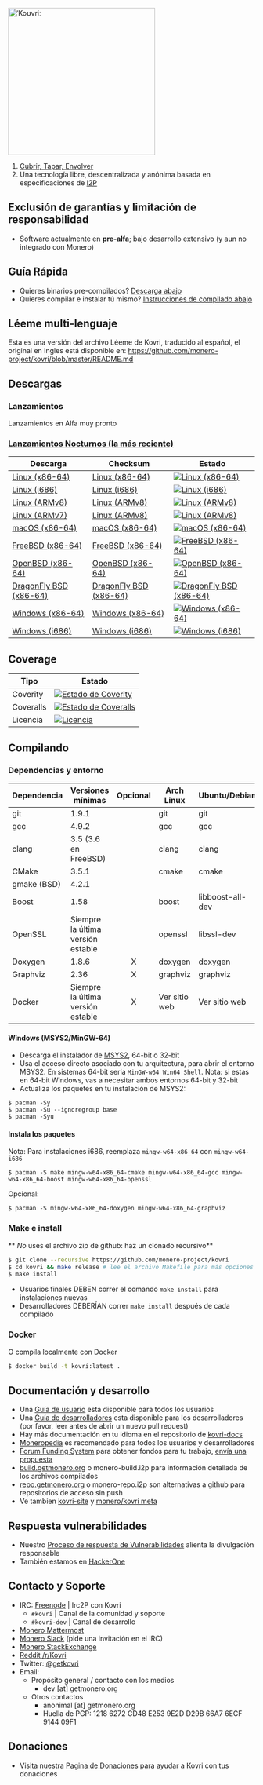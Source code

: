 [<img width="300" src="https://static.getmonero.org/images/kovri/logo.png" alt="ˈKoʊvriː" />](https://github.com/monero-project/kovri)

1. [Cubrir, Tapar, Envolver](https://en.wikipedia.org/wiki/Esperanto)
2. Una tecnología  libre, descentralizada y anónima basada en especificaciones de  [I2P](https://getmonero.org/resources/moneropedia/i2p.html)

## Exclusión de garantías y limitación de responsabilidad
- Software actualmente en **pre-alfa**; bajo desarrollo extensivo (y aun no integrado con Monero)

## Guía Rápida

- Quieres binarios pre-compilados? [Descarga abajo](#Descargas)
- Quieres compilar e instalar tú mismo? [Instrucciones de compilado abajo](#Compilando)

## Léeme multi-lenguaje
Esta es una versión del archivo Léeme de Kovri, traducido al español, el original en Ingles está disponible en: https://github.com/monero-project/kovri/blob/master/README.md

## Descargas

### Lanzamientos

Lanzamientos en Alfa muy pronto

### [Lanzamientos Nocturnos (la más reciente)](https://build.getmonero.org/waterfall)

| Descarga | Checksum | Estado |
| -------- | -------- | ------ |
| [Linux (x86-64)](https://build.getmonero.org/downloads/kovri-latest-linux-amd64.tar.bz2) | [Linux (x86-64)](https://build.getmonero.org/downloads/kovri-latest-linux-amd64.tar.bz2.sha256sum.txt) | [![Linux (x86-64)](https://build.getmonero.org/png?builder=kovri-static-ubuntu-amd64)](https://build.getmonero.org/builders/kovri-static-ubuntu-amd64) |
| [Linux (i686)](https://build.getmonero.org/downloads/kovri-latest-linux-i686.tar.bz2) | [Linux (i686)](https://build.getmonero.org/downloads/kovri-latest-linux-i686.tar.bz2.sha256sum.txt) | [![Linux (i686)](https://build.getmonero.org/png?builder=kovri-static-ubuntu-i686)](https://build.getmonero.org/builders/kovri-static-ubuntu-i686) |
| [Linux (ARMv8)](https://build.getmonero.org/downloads/kovri-latest-linux-armv8.tar.bz2) | [Linux (ARMv8)](https://build.getmonero.org/downloads/kovri-latest-linux-armv8.tar.bz2.sha256sum.txt) | [![Linux (ARMv8)](https://build.getmonero.org/png?builder=kovri-static-debian-arm8)](https://build.getmonero.org/builders/kovri-static-debian-arm8) |
| [Linux (ARMv7)](https://build.getmonero.org/downloads/kovri-latest-linux-armv7.tar.bz2) | [Linux (ARMv8)](https://build.getmonero.org/downloads/kovri-latest-linux-armv7.tar.bz2.sha256sum.txt) | [![Linux (ARMv8)](https://build.getmonero.org/png?builder=kovri-static-ubuntu-arm7)](https://build.getmonero.org/builders/kovri-static-ubuntu-) |
| [macOS (x86-64)](https://build.getmonero.org/downloads/kovri-latest-osx-10.13.tar.bz2) | [macOS (x86-64)](https://build.getmonero.org/downloads/kovri-latest-osx-10.13.tar.bz2.sha256sum.txt) | [![macOS (x86-64)](https://build.getmonero.org/png?builder=kovri-static-osx)](https://build.getmonero.org/builders/kovri-static-osx) |
| [FreeBSD (x86-64)](https://build.getmonero.org/downloads/kovri-latest-freebsd-amd64.tar.bz2) | [FreeBSD (x86-64)](https://build.getmonero.org/downloads/kovri-latest-freebsd-amd64.tar.bz2.sha256sum.txt) | [![FreeBSD (x86-64)](https://build.getmonero.org/png?builder=kovri-static-freebsd64)](https://build.getmonero.org/builders/kovri-static-freebsd64) |
| [OpenBSD (x86-64)](https://build.getmonero.org/downloads/kovri-latest-openbsd-amd64.tar.bz2) | [OpenBSD (x86-64)](https://build.getmonero.org/downloads/kovri-latest-openbsd-amd64.tar.bz2.sha256sum.txt) | [![OpenBSD (x86-64)](https://build.getmonero.org/png?builder=kovri-static-openbsd-amd64)](https://build.getmonero.org/builders/kovri-static-openbsd-amd64) |
| [DragonFly BSD (x86-64)](https://build.getmonero.org/downloads/kovri-latest-dragonflybsd-4.6.tar.bz2) | [DragonFly BSD (x86-64)](https://build.getmonero.org/downloads/kovri-latest-dragonflybsd-4.6.tar.bz2.sha256sum.txt) | [![DragonFly BSD (x86-64)](https://build.getmonero.org/png?builder=kovri-static-dragonflybsd-amd64)](https://build.getmonero.org/builders/kovri-static-dragonflybsd-amd64) |
| [Windows (x86-64)](https://build.getmonero.org/downloads/kovri-latest-win64.exe) | [Windows (x86-64)](https://build.getmonero.org/downloads/kovri-latest-win64.exe.sha256sum.txt) | [![Windows (x86-64)](https://build.getmonero.org/png?builder=kovri-static-win64)](https://build.getmonero.org/builders/kovri-static-win64) |
| [Windows (i686)](https://build.getmonero.org/downloads/kovri-latest-win32.exe) | [Windows (i686)](https://build.getmonero.org/downloads/kovri-latest-win32.exe.sha256sum.txt) | [![Windows (i686)](https://build.getmonero.org/png?builder=kovri-static-win32)](https://build.getmonero.org/builders/kovri-static-win32) |

## Coverage

| Tipo      | Estado |
|-----------|--------|
| Coverity  | [![Estado de Coverity](https://scan.coverity.com/projects/7621/badge.svg)](https://scan.coverity.com/projects/7621/)
| Coveralls | [![Estado de Coveralls](https://coveralls.io/repos/github/monero-project/kovri/badge.svg?branch=master)](https://coveralls.io/github/monero-project/kovri?branch=master)
| Licencia   | [![Licencia](https://img.shields.io/badge/license-BSD3-blue.svg)](https://opensource.org/licenses/BSD-3-Clause)

## Compilando

### Dependencias y entorno

| Dependencia          | Versiones mínimas           | Opcional | Arch Linux  | Ubuntu/Debian    | macOS (Homebrew) | FreeBSD       | OpenBSD     |
| ------------------- | ---------------------------- |:--------:| ----------- | ---------------- | ---------------- | ------------- | ----------- |
| git                 | 1.9.1                        |          | git         | git              | git              | git           | git         |
| gcc                 | 4.9.2                        |          | gcc         | gcc              |                  |               |             |
| clang               | 3.5 (3.6 en FreeBSD)         |          | clang       | clang            | clang (Apple)    | clang36       | llvm        |
| CMake               | 3.5.1                        |          | cmake       | cmake            | cmake            | cmake         | cmake       |
| gmake (BSD)         | 4.2.1                        |          |             |                  |                  | gmake         | gmake       |
| Boost               | 1.58                         |          | boost       | libboost-all-dev | boost            | boost-libs    | boost       |
| OpenSSL             | Siempre la última versión estable |          | openssl     | libssl-dev       | openssl          | openssl       | openssl     |
| Doxygen             | 1.8.6                        |    X     | doxygen     | doxygen          | doxygen          | doxygen       | doxygen     |
| Graphviz            | 2.36                         |    X     | graphviz    | graphviz         | graphviz         | graphviz      | graphviz    |
| Docker              | Siempre la última versión estable |    X     | Ver sitio web | Ver sitio web      | Ver sitio web      | Ver sitio web   | Ver sitio web |

#### Windows (MSYS2/MinGW-64)
* Descarga el instalador de [MSYS2](http://msys2.github.io/), 64-bit o 32-bit
* Usa el acceso directo asociado con tu arquitectura, para abrir el entorno MSYS2. En sistemas 64-bit  seria `MinGW-w64 Win64 Shell`. Nota: si estas en 64-bit Windows, vas a necesitar ambos entornos 64-bit y 32-bit
* Actualiza los paquetes en tu instalación de MSYS2:

```shell
$ pacman -Sy
$ pacman -Su --ignoregroup base
$ pacman -Syu
```

#### Instala los paquetes

Nota: Para instalaciones i686, reemplaza `mingw-w64-x86_64` con `mingw-w64-i686`

`$ pacman -S make mingw-w64-x86_64-cmake mingw-w64-x86_64-gcc mingw-w64-x86_64-boost mingw-w64-x86_64-openssl`

Opcional:

`$ pacman -S mingw-w64-x86_64-doxygen mingw-w64-x86_64-graphviz`

### Make e install

** *No* uses el archivo zip de github: haz un clonado recursivo**

```bash
$ git clone --recursive https://github.com/monero-project/kovri
$ cd kovri && make release # lee el archivo Makefile para más opciones
$ make install
```

- Usuarios finales DEBEN correr el comando `make install` para instalaciones nuevas
- Desarrolladores DEBERÍAN correr `make install` después de cada compilado

### Docker

O compila localmente con Docker

```bash
$ docker build -t kovri:latest .
```

## Documentación y desarrollo
- Una [Guía de usuario](https://github.com/monero-project/kovri-docs/blob/master/i18n/en/user_guide.md) esta disponible para todos los usuarios
- Una [Guía de desarrolladores](https://github.com/monero-project/kovri-docs/blob/master/i18n/en/developer_guide.md) esta disponible para los desarrolladores (por favor, leer antes de abrir un nuevo pull request)
- Hay más documentación en tu idioma en el repositorio de [kovri-docs](https://github.com/monero-project/kovri-docs/)
- [Moneropedia](https://getmonero.org/knowledge-base/moneropedia/kovri) es recomendado para todos los usuarios y desarrolladores
- [Forum Funding System](https://forum.getmonero.org/8/funding-required) para obtener fondos para tu trabajo, [envía una propuesta](https://forum.getmonero.org/7/open-tasks/2379/forum-funding-system-ffs-sticky)
- [build.getmonero.org](https://build.getmonero.org/) o monero-build.i2p para información detallada de los archivos compilados
- [repo.getmonero.org](https://repo.getmonero.org/monero-project/kovri) o monero-repo.i2p son alternativas a github para repositorios de acceso sin push
- Ve tambien [kovri-site](https://github.com/monero-project/kovri-site) y [monero/kovri meta](https://github.com/monero-project/meta)

## Respuesta vulnerabilidades
- Nuestro [Proceso de respuesta de Vulnerabilidades](https://github.com/monero-project/meta/blob/master/VULNERABILITY_RESPONSE_PROCESS.md) alienta la divulgación responsable
- También estamos en [HackerOne](https://hackerone.com/monero)

## Contacto y Soporte
- IRC: [Freenode](https://webchat.freenode.net/) | Irc2P con Kovri
  - `#kovri` | Canal de la comunidad y soporte
  - `#kovri-dev` | Canal de desarrollo
- [Monero Mattermost](https://mattermost.getmonero.org/)
- [Monero Slack](https://monero.slack.com/) (pide una invitación en el IRC)
- [Monero StackExchange](https://monero.stackexchange.com/)
- [Reddit /r/Kovri](https://www.reddit.com/r/Kovri/)
- Twitter: [@getkovri](https://twitter.com/getkovri)
- Email:
  - Propósito general / contacto con los medios
    - dev [at] getmonero.org
  - Otros contactos
    - anonimal [at] getmonero.org
    - Huella de PGP: 1218 6272 CD48 E253 9E2D  D29B 66A7 6ECF 9144 09F1

## Donaciones
- Visita nuestra [Pagina de Donaciones](https://getmonero.org/getting-started/donate/) para ayudar a Kovri con tus donaciones
